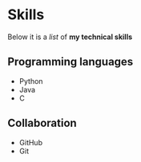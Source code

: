 # Skills 
Below it is a _list_ of **my technical skills**

## Programming languages
- Python
- Java
- C

## Collaboration
- GitHub
- Git
